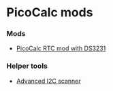 # PicoCalc mods

### Mods

* [PicoCalc RTC mod with DS3231](rtc_ds3231)

### Helper tools

* [Advanced I2C scanner](https://gist.github.com/vurdalakov/7e2aca81c067b879b906513838cf9af9)
